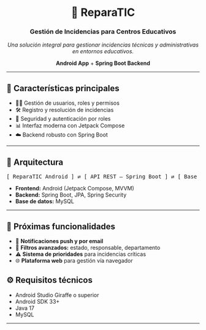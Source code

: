 <h1 align="center">🚀 ReparaTIC</h1>
<h3 align="center">Gestión de Incidencias para Centros Educativos</h3>

<p align="center">
  <em>Una solución integral para gestionar incidencias técnicas y administrativas en entornos educativos.</em>
</p>

<p align="center">
  <strong>Android App</strong> + <strong>Spring Boot Backend</strong>
</p>

<hr>

<h2>📱 Características principales</h2>

<ul>
  <li>🧑‍🏫 Gestión de usuarios, roles y permisos</li>
  <li>🛠️ Registro y resolución de incidencias</li>
  <li>🔐 Seguridad y autenticación por roles</li>
  <li>📊 Interfaz moderna con Jetpack Compose</li>
  <li>☁️ Backend robusto con Spring Boot</li>
</ul>

<hr>

<h2>🧩 Arquitectura</h2>

<pre>
[ ReparaTIC Android ] ⇄ [ API REST – Spring Boot ] ⇄ [ Base de Datos SQL ]
</pre>

<ul>
  <li><strong>Frontend:</strong> Android (Jetpack Compose, MVVM)</li>
  <li><strong>Backend:</strong> Spring Boot, JPA, Spring Security</li>
  <li><strong>Base de datos:</strong> MySQL</li>
</ul>

<hr>

<h2>🌟 Próximas funcionalidades</h2>

<ul>
  <li>🔔 <strong>Notificaciones push y por email</strong></li>
  <li>🎯 <strong>Filtros avanzados:</strong> estado, responsable, departamento</li>
  <li>⚠️ <strong>Sistema de prioridades</strong> para incidencias críticas</li>
  <li>🌐 <strong>Plataforma web</strong> para gestión vía navegador</li>
</ul>
<!--
<hr>

<h2>📸 Capturas de pantalla</h2>

<p><em>(Próximamente)</em></p>
<hr>
-->
<h2>⚙️ Requisitos técnicos</h2>

<ul>
  <li>Android Studio Giraffe o superior</li>
  <li>Android SDK 33+</li>
  <li>Java 17</li>
  <li>MySQL</li>
</ul>

<hr>
